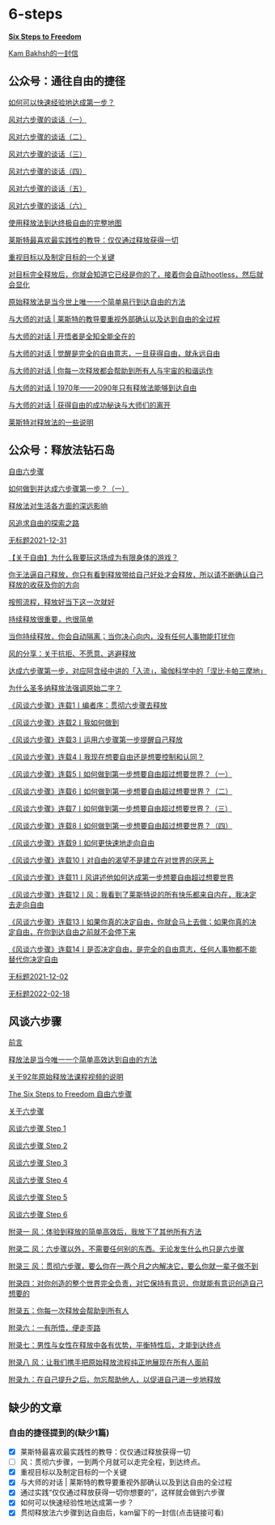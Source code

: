 # 6-steps

**[Six Steps to Freedom](Six%20Steps%20to%20Freedom%20自由六步.md)**

[Kam Bakhsh的一封信](Kam%20Bakhsh的一封信.md)

## 公众号：通往自由的捷径

[如何可以快速经验地达成第一步？](公众号自由的捷径/如何可以快速经验性地达成第一步？.md)

[风对六步骤的谈话（一）](公众号自由的捷径/风对六步骤的谈话（一）.md)

[风对六步骤的谈话（二）](公众号自由的捷径/风对六步骤的谈话（二）.md)

[风对六步骤的谈话（三）](公众号自由的捷径/风对六步骤的谈话（三）.md)

[风对六步骤的谈话（四）](公众号自由的捷径/风对六步骤的谈话（四）.md)

[风对六步骤的谈话（五）](公众号自由的捷径/风对六步骤的谈话（五）.md)

[风对六步骤的谈话（六）](公众号自由的捷径/风对六步骤的谈话（六）.md)

[使用释放法到达终极自由的完整地图](公众号自由的捷径/使用释放法到达终极自由的完整地图.md)

[莱斯特最喜欢最实践性的教导：仅仅通过释放获得一切](公众号自由的捷径/莱斯特最喜欢最实践性的教导：仅仅通过释放获得一切.md)

[重视目标以及制定目标的一个关键](公众号自由的捷径/重视目标以及制定目标的一个关键.md)

[对目标完全释放后，你就会知道它已经是你的了，接着你会自动hootless，然后就会显化](公众号自由的捷径/对目标完全释放后，你就会知道它已经是你的了，接着你会自动hootless，然后就会显化.md)

[原始释放法是当今世上唯一一个简单易行到达自由的方法](公众号自由的捷径/原始释放法是当今世上唯一一个简单易行到达自由的方法.md)

[与大师的对话 | 莱斯特的教导要重视外部确认以及达到自由的全过程](公众号自由的捷径/与大师的对话：莱斯特的教导要重视外部确认以及达到自由的全过程.md)

[与大师的对话 | 开悟者是全知全能全在的](公众号自由的捷径/与大师的对话：开悟者是全知全能全在的.md)

[与大师的对话 | 觉醒是完全的自由意志，一旦获得自由，就永远自由](公众号自由的捷径/与大师的对话：觉醒是完全的自由意志，一旦获得自由，就永远自由.md)

[与大师的对话 | 你每一次释放都会帮助到所有人与宇宙的和谐运作](公众号自由的捷径/与大师的对话：你每一次释放都会帮助到所有人与宇宙的和谐运作.md)

[与大师的对话 | 1970年——2090年只有释放法能够到达自由](公众号自由的捷径/与大师的对话：1970年——2090年只有释放法能够到达自由.md)

[与大师的对话 | 获得自由的成功秘诀与大师们的离开](公众号自由的捷径/与大师的对话：获得自由的成功秘诀与大师们的离开.md)

[莱斯特对释放法的一些说明](公众号自由的捷径/莱斯特对释放法的一些说明.md)

## 公众号：释放法钻石岛

[自由六步骤](公众号释放法钻石岛/自由六步骤.md)

[如何做到并达成六步骤第一步？（一）](公众号释放法钻石岛/如何做到并达成六步骤第一步？（一）.md)

[释放法对生活各方面的深远影响](公众号释放法钻石岛/释放法对生活各方面的深远影响.md)

[风追求自由的探索之路](公众号释放法钻石岛/风追求自由的探索之路.md)

[无标题2021-12-31](公众号释放法钻石岛/无标题2021-12-31.md)

[【关于自由】为什么我要玩这场成为有限身体的游戏？](公众号释放法钻石岛/【关于自由】为什么我要玩这场成为有限身体的游戏？.md)

[你无法逼自己释放，你只有看到释放带给自己好处才会释放，所以请不断确认自己释放的收获及你的方向](公众号释放法钻石岛/你无法逼自己释放，你只有看到释放带给自己好处才会释放，所以请不断确认自己释放的收获及你的方向.md)

[按照流程，释放好当下这一次就好](公众号释放法钻石岛/按照流程，释放好当下这一次就好.md)

[持续释放很重要，也很简单](公众号释放法钻石岛/持续释放很重要，也很简单.md)

[当你持续释放，你会自动隔离；当你决心向内，没有任何人事物能打扰你](公众号释放法钻石岛/当你持续释放，你会自动隔离；当你决心向内，没有任何人事物能打扰你.md)

[风的分享：关于抗拒、不愿意、逃避释放](公众号释放法钻石岛/风的分享：关于抗拒、不愿意、逃避释放.md)

[达成六步骤第一步，对应阿含经中讲的「入流」，瑜伽科学中的「涅比卡帕三摩地」](公众号释放法钻石岛/达成六步骤第一步，对应阿含经中讲的「入流」，瑜伽科学中的「涅比卡帕三摩地」.md)

[为什么圣多纳释放法强调原始二字？](公众号释放法钻石岛/什么圣多纳释放法强调原始二字？.md)

[《风谈六步骤》连载1丨编者序：贯彻六步骤去释放](公众号释放法钻石岛/《风谈六步骤》连载1丨编者序：贯彻六步骤去释放.md)

[《风谈六步骤》连载2丨我如何做到](公众号释放法钻石岛/《风谈六步骤》连载2丨我如何做到.md)

[《风谈六步骤》连载3丨运用六步骤第一步提醒自己释放](公众号释放法钻石岛/《风谈六步骤》连载3丨运用六步骤第一步提醒自己释放.md)

[《风谈六步骤》连载4丨我现在想要自由还是想要控制和认同？](公众号释放法钻石岛/《风谈六步骤》连载4丨我现在想要自由还是想要控制和认同？.md)

[《风谈六步骤》连载5丨如何做到第一步想要自由超过想要世界？（一）](公众号释放法钻石岛/《风谈六步骤》连载5丨如何做到第一步想要自由超过想要世界？（一）.md)

[《风谈六步骤》连载6丨如何做到第一步想要自由超过想要世界？（二）](公众号释放法钻石岛/《风谈六步骤》连载6丨如何做到第一步想要自由超过想要世界？（二）.md)

[《风谈六步骤》连载7丨如何做到第一步想要自由超过想要世界？（三）](公众号释放法钻石岛/《风谈六步骤》连载7丨如何做到第一步想要自由超过想要世界？（三）.md)

[《风谈六步骤》连载8丨如何做到第一步想要自由超过想要世界？（四）](公众号释放法钻石岛/《风谈六步骤》连载8丨如何做到第一步想要自由超过想要世界？（四）.md)

[《风谈六步骤》连载9丨如何更快速地走向自由](公众号释放法钻石岛/《风谈六步骤》连载9丨如何更快速地走向自由.md)

[《风谈六步骤》连载10丨对自由的渴望不是建立在对世界的厌恶上](公众号释放法钻石岛/《风谈六步骤》连载10丨对自由的渴望不是建立在对世界的厌恶上.md)

[《风谈六步骤》连载11丨风讲述他如何达成第一步想要自由超过想要世界](公众号释放法钻石岛/《风谈六步骤》连载11丨风讲述他如何达成第一步想要自由超过想要世界.md)

[《风谈六步骤》连载12丨风：我看到了莱斯特说的所有快乐都来自内在，我决定去走向自由](公众号释放法钻石岛/《风谈六步骤》连载12丨风：我看到了莱斯特说的所有快乐都来自内在，我决定去走向自由.md)

[《风谈六步骤》连载13丨如果你真的决定自由，你就会马上去做；如果你真的决定自由，在你到达自由之前就不会停下来](公众号释放法钻石岛/《风谈六步骤》连载13丨如果你真的决定自由，你就会马上去做；如果你真的决定自由，在你到达自由之前就不会停下来.md)

[《风谈六步骤》连载14丨是否决定自由，是完全的自由意志，任何人事物都不能替代你决定自由](公众号释放法钻石岛/《风谈六步骤》连载14丨是否决定自由，是完全的自由意志，任何人事物都不能替代你决定自由.md)

[无标题2021-12-02](公众号释放法钻石岛/无标题2021-12-02.md)

[无标题2022-02-18](公众号释放法钻石岛/无标题2022-02-18.md)

## 风谈六步骤

[前言](风谈六步骤/前言.md)

[释放法是当今唯一一个简单高效达到自由的方法](风谈六步骤/释放法是当今唯一一个简单高效达到自由的方法.md)

[关于92年原始释放法课程视频的说明](风谈六步骤/关于92年原始释放法课程视频的说明.md)

[The Six Steps to Freedom 自由六步骤](风谈六步骤/The%20Six%20Steps%20to%20Freedom%20自由六步骤.md)

[关于六步骤](风谈六步骤/关于六步骤.md)

[风谈六步骤 Step 1](风谈六步骤/风谈六步骤%20Step%201.md)

[风谈六步骤 Step 2](风谈六步骤/风谈六步骤%20Step%202.md)

[风谈六步骤 Step 3](风谈六步骤/风谈六步骤%20Step%203.md)

[风谈六步骤 Step 4](风谈六步骤/风谈六步骤%20Step%204.md)

[风谈六步骤 Step 5](风谈六步骤/风谈六步骤%20Step%205.md)

[风谈六步骤 Step 6](风谈六步骤/风谈六步骤%20Step%206.md)

[附录一 风：体验到释放的简单高效后，我放下了其他所有方法](风谈六步骤/附录一%20风：体验到释放的简单高效后，我放下了其他所有方法.md)

[附录二 风：六步骤以外，不需要任何别的东西。无论发生什么也只是六步骤](风谈六步骤/附录二%20风：六步骤以外，不需要任何别的东西。无论发生什么也只是六步骤.md)

[附录三 风：贯彻六步骤，要么你在一两个月之内解决它，要么你就一辈子做不到](风谈六步骤/附录三%20风：贯彻六步骤，要么你在一两个月之内解决它，要么你就一辈子做不到.md)

[附录四：对你创造的整个世界完全负责，对它保持有意识，你就能有意识创造自己想要的](风谈六步骤/附录四：对你创造的整个世界完全负责，对它保持有意识，你就能有意识创造自己想要的.md)

[附录五：你每一次释放会帮助到所有人](风谈六步骤/附录五：你每一次释放会帮助到所有人.md)

[附录六：一有所悟，便走歪路](风谈六步骤/附录六：一有所悟，便走歪路.md)

[附录七：男性与女性在释放中各有优势，平衡特性后，才能到达终点](风谈六步骤/附录七%20男性与女性在释放中各有优势，平衡特性后，才能到达终点.md)

[附录八 风：让我们携手把原始释放流程纯正地展现在所有人面前](风谈六步骤/附录八%20风：让我们携手把原始释放流程纯正地展现在所有人面前.md)

[附录九：在自己提升之后，勿忘帮助他人，以促进自己进一步地释放](风谈六步骤/附录九%20在自己提升之后，勿忘帮助他人，以促进自己进一步地释放.md)


## 缺少的文章
### 自由的捷径提到的(缺少1篇)
- [x] 莱斯特最喜欢最实践性的教导：仅仅通过释放获得一切
- [ ] 风：贯彻六步骤，一到两个月就可以走完全程，到达终点。
- [x] 重视目标以及制定目标的一个关键
- [x] 与大师的对话 | 莱斯特的教导要重视外部确认以及到达自由的全过程
- [x] 通过实践“仅仅通过释放获得一切你想要的”，这样就会做到六步骤
- [x] 如何可以快速经验性地达成第一步？
- [x] 贯彻释放法六步骤到达自由后，kam留下的一封信(点击链接可看)
